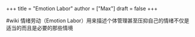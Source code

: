 +++
title = "Emotion Labor"
author = ["Max"]
draft = false
+++

\#wiki
情绪劳动（Emotion Labor）用来描述个体管理甚至压抑自己的情绪不仅是适当的而且是必要的那些情境
